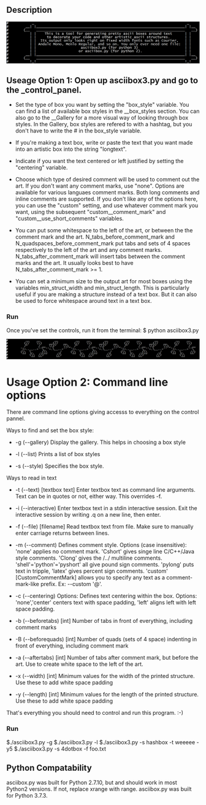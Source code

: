## Description
![Description_img](/images/Description_signpost.png)

## Useage Option 1: Open up asciibox3.py and go to the _control_panel. 

* Set the type of box you want by setting the "box_style" variable. You can find a list of available box styles in the __box_styles section. You can also go to the __Gallery for a more visual way of looking through box styles. In the Gallery, box styles are refered to with a hashtag, but you don't have to write the # in the box_style variable. 

* If you're making a text box, write or paste the text that you want made into an artistic box into the string "longtext". 

* Indicate if you want the text centered or left justified by setting the "centering" variable.

* Choose which type of desired comment will be used to comment out the art. If you don't want any comment marks, use "none". Options are available for various languaes comment marks. Both long comments and inline comments are supported. If you don't like any of the options here, you can use the "custom" setting, and use whatever comment mark you want, using the subsequent "custom__comment_mark" and "custom__use_short_comments" variables.

* You can put some whitespace to the left of the art, or between the the comment mark and the art. N_tabs_before_comment_mark and N_quadspaces_before_comment_mark put tabs and sets of 4 spaces respectively to the left of the art and any comment marks. N_tabs_after_comment_mark will insert tabs between the comment marks and the art. It usually looks best to have N_tabs_after_comment_mark >= 1. 

* You can set a minimum size to the output art for most boxes using the variables min_struct_width and min_struct_length. This is particularly useful if you are making a structure instead of a text box. But it can also be used to force whitespace around text in a text box. 

### Run 
Once you've set the controls, run it from the terminal:
$ python asciibox3.py


![Divider](/images/Floral_divider.PNG)

# Usage Option 2: Command line options
There are command line options giving accesss to everything on the control pannel. 

Ways to find and set the box style:
* -g (--gallery) Display the gallery. This helps in choosing a box style

* -l (--list) Prints a list of box styles

* -s (--style) Specifies the box style. 

Ways to read in text
* -t (--text) [textbox text] Enter textbox text as command line arguments. Text can be in quotes or not, either way. This overrides -f.

* -i (--interactive) Enter textbox text in a stdin interactive session. Exit the interactive session by writing .q on a new line, then enter.

* -f (--file) [filename] Read textbox text from file. Make sure to manually enter carriage returns between lines. 

* -m (--comment) Defines comment style. Options (case insensitive): 'none' applies no comment mark. 'Cshort' gives singe line C/C++/Java style comments. 'Clong' gives the /*..*/ multiline comments. 'shell'='python'='pyshort' all give pound sign comments. 'pylong' puts text in tripple, 'latex' gives percent sign comments. 'custom' [CustomCommentMark] allows you to specify any text as a comment-mark-like prefix. Ex: --custom '@'.

* -c (--centering) Options: Defines text centering within the box. Options: 'none','center' centers text with space padding, 'left' aligns left with left space padding.

* -b (--beforetabs) [int] Number of tabs in front of everything, including comment marks

* -B (--beforequads) [int] Number of quads (sets of 4 space) indenting in front of everything, including comment mark

* -a (--aftertabs) [int] Number of tabs after comment mark, but before the art. Use to create white space to the left of the art.

* -x (--width) [int] Minimum values for the width of the printed structure. Use these to add white space padding

* -y (--length) [int] Minimum values for the length of the printed structure. Use these to add white space padding


That's everything you should need to control and run this program. 
:-)

### Run 
$./asciibox3.py -g
$./asciibox3.py -l
$./asciibox3.py -s hashbox -t weeeee -y5
$./asciibox3.py -s 4dotbox -f foo.txt

## Python Compatability
asciibox.py was built for Python 2.7.10, but and should work in most Python2 versions. If not, replace xrange with range.
asciibox.py was built for Python 3.7.3.

